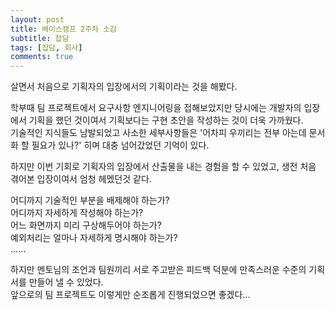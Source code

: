 ```yaml
--- 
layout: post 
title: 베이스캠프 2주차 소감 
subtitle: 잡담 
tags: [잡담, 회사] 
comments: true 
--- 
```


살면서 처음으로 기획자의 입장에서의 기획이라는 것을 해봤다.  




학부때 팀 프로젝트에서 요구사항 엔지니어링을 접해보았지만 당시에는 개발자의 입장에서 기획을 했던 것이여서 기획보다는 구현 초안을 작성하는 것이 더욱 가까웠다.  
기술적인 지식들도 남발되었고 사소한 세부사항들은 '어차피 우끼리는 전부 아는데 문서화 할 필요가 있나?' 히며 대충 넘어갔었던 기억이 있다.  




하지만 이번 기회로 기획자의 입장에서 산출물을 내는 경험을 할 수 있었고, 생전 처음 겪어본 입장이여서 엄청 헤멨던것 같다.  


어디까지 기술적인 부분을 배제해야 하는가?  
어디까지 자세하게 작성해야 하는가?  
어느 화면까지 미리 구상해두어야 하는가?  
예외처리는 얼마나 자세하게 명시해야 하는가?  
......




하지만 멘토님의 조언과 팀원끼리 서로 주고받은 피드백 덕분에 만족스러운 수준의 기획서를 만들어 낼 수 있었다.  
앞으로의 팀 프로젝트도 이렇게만 순조롭게 진행되었으면 좋겠다...
